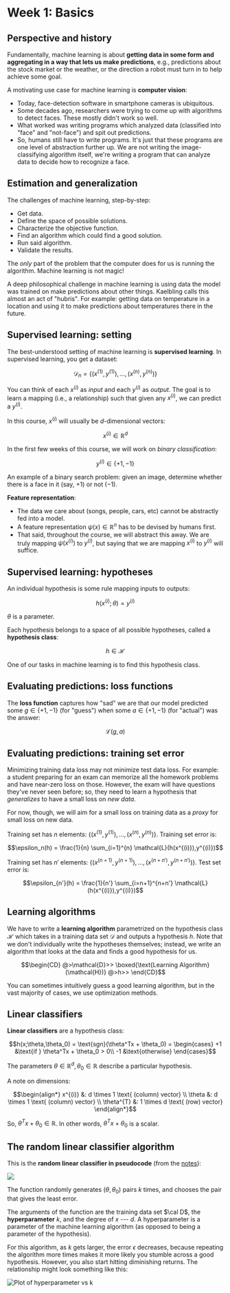 # Week 1: Basics
## Perspective and history
Fundamentally, machine learning is about **getting data in some form and aggregating in a way that lets us make predictions**, e.g., predictions about the stock market or the weather, or the direction a robot must turn in to help achieve some goal.

A motivating use case for machine learning is **computer vision**:

- Today, face-detection software in smartphone cameras is ubiquitous. 
- Some decades ago, researchers were trying to come up with algorithms to detect faces. These mostly didn't work so well. 
- What worked was writing programs which analyzed data (classified into "face" and "not-face") and spit out predictions. 
- So, humans still have to write programs. It's just that these programs are one level of abstraction further up. We are not writing the image-classifying algorithm  itself, we're writing a program that can analyze data to decide how to recognize a face.

## Estimation and generalization

The challenges of machine learning, step-by-step:

- Get data.
- Define the space of possible solutions.
- Characterize the objective function.
- Find an algorithm which could find a good solution.
- Run said algorithm.
- Validate the results.

The *only* part of the problem that the computer does for us is running the algorithm. Machine learning is not magic!

A deep philosophical challenge in machine learning is using data the model was trained on make predictions about other things. Kaelbling calls this almost an act of "hubris". For example: getting data on temperature in a location and using it to make predictions about temperatures there in the future. 

## Supervised learning: setting

The best-understood setting of machine learning is **supervised learning**. In supervised learning, you get a dataset:

$$\mathcal{D}_{n} = \lbrace(x^{(1)}, y^{(1)}), \dots, (x^{(n)}, y^{(n)})\rbrace$$ 

You can think of each $x^{(i)}$ as *input* and each $y^{(i)}$ as *output*. The goal is to learn a mapping (i.e., a relationship) such that given any $x^{(i)}$, we can predict a $y^{(i)}$.

In this course, $x^{(i)}$ will usually be $d$-dimensional vectors:

$$x^{(i)} \in \mathbb{R}^d$$

In the first few weeks of this course, we will work on *binary classification*:

$$y^{(i)} \in \lbrace+1, -1\rbrace$$

An example of a binary search problem: given an image, determine whether there is a face in it (say, $+1$) or not ($-1$).

**Feature representation**:

- The data we care about (songs, people, cars, etc) cannot be abstractly fed into a model. 
- A feature representation $\psi(x) \in \mathbb{R}^n$ has to be devised by humans first. 
- That said, throughout the course, we will abstract this away. We are truly mapping $\psi{(x^{(i)})}$ to $y^{(i)}$, but saying that we are mapping $x^{(i)}$ to $y^{(i)}$ will suffice.

## Supervised learning: hypotheses

An individual hypothesis is some rule mapping inputs to outputs:

$$h(x^{(i)}; \theta) = y^{(i)}$$

$\theta$ is a parameter.

Each hypothesis belongs to a space of all possible hypotheses, called a **hypothesis class**:

$$h \in \mathcal{H}$$ 

One of our tasks in machine learning is to find this hypothesis class.

## Evaluating predictions: loss functions

The **loss function** captures how "sad" we are that our model predicted some $g \in \lbrace+1,-1\rbrace$ (for "guess") when some $a \in \lbrace+1,-1\rbrace$ (for "actual") was the answer:

$$\mathcal{L}(g,a)$$

## Evaluating predictions: training set error

Minimizing training data loss may not minimize test data loss. For example: a student preparing for an exam can memorize all the homework problems and have near-zero loss on those. However, the exam will have questions they've never seen before; so, they need to learn a hypothesis that *generalizes* to have a small loss on *new data*.

For now, though, we will aim for a small loss on training data as a *proxy* for small loss on new data. 

Training set has $n$ elements: $\lbrace(x^{(1)},y^{(1)}), \dots, (x^{(n)},y^{(n)})\rbrace$. Training set error is:

$$\epsilon_n(h) = \frac{1}{n} \sum_{i=1}^{n} \mathcal{L}(h(x^{(i)}),y^{(i)})$$

Training set has $n'$ elements: $\lbrace(x^{(n+1)},y^{(n+1)}), \dots, (x^{(n+n')},y^{(n+n')})\rbrace$. Test set error is:

$$\epsilon_{n'}(h) = \frac{1}{n'} \sum_{i=n+1}^{n+n'} \mathcal{L}(h(x^{(i)}),y^{(i)})$$

## Learning algorithms

We have to write a **learning algorithm** parametrized on the hypothesis class $\mathcal{H}$ which takes in a training data set $\mathcal{D}$ and outputs a hypothesis $h$. Note that we don't individually write the hypotheses themselves; instead, we write an algorithm that looks at the data and finds a good hypothesis for us.  

$$\begin{CD} 
@>\mathcal{D}>> \boxed{\text{Learning Algorithm}(\mathcal{H})}  @>h>> \end{CD}$$

You can sometimes intuitively guess a good learning algorithm, but in the vast majority of cases, we use optimization methods.

## Linear classifiers

**Linear classifiers** are a hypothesis class:

$$h(x;\theta,\theta_0) = \text{sgn}(\theta^Tx + \theta_0) = 
\begin{cases}
+1 &\text{if } \theta^Tx + \theta_0 > 0\\
-1 &\text{otherwise} 
\end{cases}$$

The parameters $\theta \in \mathbb{R}^{d}, \theta_{0} \in \mathbb{R}$ describe a particular hypothesis.

A note on dimensions:

$$\begin{align*}
x^{(i)} &: d \times 1 \text{ (column) vector} \\
\theta &: d \times 1 \text{ (column) vector} \\
\theta^{T} &: 1 \times d \text{ (row) vector}
\end{align*}$$

So, $\theta^{T}x + \theta_0 \in \mathbb{R}$. In other words, $\theta^{T}x + \theta_0$ is a scalar. 

## The random linear classifier algorithm

This is the **random linear classifier in pseudocode** (from the [notes](https://openlearninglibrary.mit.edu/courses/course-v1:MITx+6.036+1T2019/courseware/Week1/linear_classifiers/7)):

![](https://i.ibb.co/nwzfDsN/images-linear-classifiers-learning-linear-classifiers-codebox-1-crop.png)

The function randomly generates $(\theta, \theta_{0})$ pairs $k$ times, and chooses the pair that gives the least error.

The arguments of the function are the training data set $\cal D$, the **hyperparameter** $k$, and the degree of $x$ --- $d$. A hyperparameter is a parameter of the machine learning algorithm (as opposed to being a parameter of the hypothesis).

For this algorithm, as $k$ gets larger, the error $\epsilon$ decreases, because repeating the algorithm more times makes it more likely you stumble across a good hypothesis. However, you also start hitting diminishing returns. The relationship might look something like this:

![Plot of hyperparameter vs k](https://i.ibb.co/mJcywgb/k-v-error.png)



